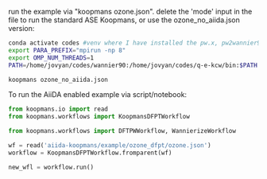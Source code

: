 run the example via "koopmans ozone.json".
delete the 'mode' input in the file to run the standard ASE Koopmans, or use the ozone_no_aiida.json version:

```bash
conda activate codes #venv where I have installed the pw.x, pw2wannier90.x, kcw.x, wannier90, rsync
export PARA_PREFIX="mpirun -np 8" 
export OMP_NUM_THREADS=1
PATH=/home/jovyan/codes/wannier90:/home/jovyan/codes/q-e-kcw/bin:$PATH

koopmans ozone_no_aiida.json
```

To run the AiiDA enabled example via script/notebook:

```python
from koopmans.io import read
from koopmans.workflows import KoopmansDFPTWorkflow

from koopmans.workflows import DFTPWWorkflow, WannierizeWorkflow

wf = read('aiida-koopmans/example/ozone_dfpt/ozone.json')
workflow = KoopmansDFPTWorkflow.fromparent(wf)

new_wfl = workflow.run()
```
